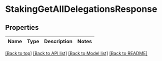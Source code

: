 # StakingGetAllDelegationsResponse

## Properties

|Name | Type | Description | Notes|
|------------ | ------------- | ------------- | -------------|




[[Back to top]](#) [[Back to API list]](../../README.md#documentation-for-api-endpoints) [[Back to Model list]](../../README.md#documentation-for-models) [[Back to README]](../../README.md)
